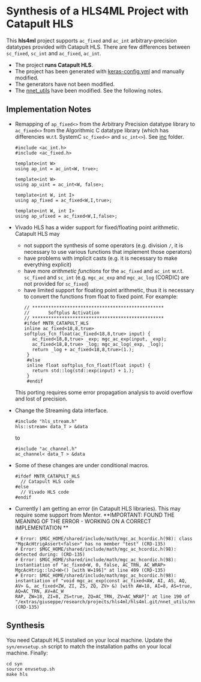 # Synthesis of a HLS4ML Project with Catapult HLS

This **hls4ml** project supports `ac_fixed` and `ac_int` arbitrary-precision
datatypes provided with Catapult HLS. There are few differences between
`sc_fixed`, `sc_int` and `ac_fixed`, `ac_int`.

- The project **runs Catapult HLS**.
- The project has been generated with [keras-config.yml](../../keras-to-hls/keras-config.yml) and manually modified.
- The generators have not been modified.
- The [nnet_utils](../../nnet_utils) have been modified. See the following notes.

## Implementation Notes

- Remapping of `ap_fixed<>` from the Arbitrary Precision datatype library to `ac_fixed<>` from the Algorithmic C datatype library (which has differencies w.r.t. SystemC `sc_fixed<>` and `sc_int<>`). See [inc](./inc) folder.
  ```
  #include <ac_int.h>
  #include <ac_fixed.h>

  template<int W>
  using ap_int = ac_int<W, true>;

  template<int W>
  using ap_uint = ac_int<W, false>;

  template<int W, int I>
  using ap_fixed = ac_fixed<W,I,true>;

  template<int W, int I>
  using ap_ufixed = ac_fixed<W,I,false>;
  ```

- Vivado HLS has a wider support for fixed/floating point arithmetic. Catapult HLS may
  - not support the synthesis of some operators (e.g. division `/`, it is necessary to use various functions that implement those operators)
  - have problems with implicit casts (e.g. it is necessary to make everything explicit)
  - have more *arithmetic functions* for the `ac_fixed` and `ac_int` w.r.t. `sc_fixed` and `sc_int` (e.g. `mgc_ac_exp` and `mgc_ac_log` (CORDIC) are not provided for `sc_fixed`)
  - have limited support for floating point arithmetic, thus it is necessary to convert the functions from float to fixed point. For example:
    ```
    // *************************************************
    //       Softplus Activation
    // *************************************************
    #ifdef MNTR_CATAPULT_HLS
    inline ac_fixed<18,8,true> softplus_fcn_float(ac_fixed<18,8,true> input) {
       ac_fixed<18,8,true> _exp; mgc_ac_exp(input, _exp);
       ac_fixed<18,8,true> _log; mgc_ac_log(_exp, _log);
       return _log + ac_fixed<18,8,true>(1.);
     }
     #else
     inline float softplus_fcn_float(float input) {
       return std::log(std::exp(input) + 1.);
     }
     #endif
     ```
   This porting requires some error propagation analysis to avoid overflow and lost of precision.

- Change the Streaming data interface.
  ```
  #include "hls_stream.h"
  hls::stream< data_T > &data
  ```
  to
  ```
  #include "ac_channel.h"
  ac_channel< data_T > &data
  ```

- Some of these changes are under conditional macros.
  ```
  #ifdef MNTR_CATAPULT_HLS
    // Catapult HLS code
  #else
    // Vivado HLS code
  #endif
  ```

- Currently I am getting an error (in Catapult HLS libraries). This may require some support from Mentor.
  **IMPORTANT: FOUND THE MEANING OF THE ERROR - WORKING ON A CORRECT IMPLEMENTATION **
  ```
  # Error: $MGC_HOME/shared/include/math/mgc_ac_hcordic.h(98): class "MgcAcHtrigAssert<false>" has no member "test" (CRD-135) 
  # Error: $MGC_HOME/shared/include/math/mgc_ac_hcordic.h(98):           detected during: (CRD-135) 
  # Error: $MGC_HOME/shared/include/math/mgc_ac_hcordic.h(98):             instantiation of "ac_fixed<W, 0, false, AC_TRN, AC_WRAP> MgcAcHtrig::ln2<W>() [with W=196]" at line 409 (CRD-135)
  # Error: $MGC_HOME/shared/include/math/mgc_ac_hcordic.h(98):             instantiation of "void mgc_ac_exp(const ac_fixed<AW, AI, AS, AQ, AV> &, ac_fixed<ZW, ZI, ZS, ZQ, ZV> &) [with AW=18, AI=8, AS=true, AQ=AC_TRN, AV=AC_W
  RAP, ZW=18, ZI=8, ZS=true, ZQ=AC_TRN, ZV=AC_WRAP]" at line 190 of "/extras/giuseppe/research/projects/hls4ml/hls4ml.git/nnet_utils/nnet_activation.h" (CRD-135) 
  ```

## Synthesis

You need Catapult HLS installed on your local machine. Update the
`syn/envsetup.sh` script to match the installation paths on your local machine.
Finally:

```
cd syn
source envsetup.sh
make hls
```
